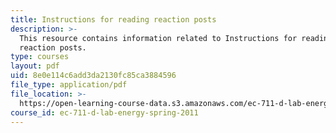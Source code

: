 ```yaml
---
title: Instructions for reading reaction posts
description: >-
  This resource contains information related to Instructions for reading
  reaction posts.
type: courses
layout: pdf
uid: 8e0e114c6add3da2130fc85ca3884596
file_type: application/pdf
file_location: >-
  https://open-learning-course-data.s3.amazonaws.com/ec-711-d-lab-energy-spring-2011/8e0e114c6add3da2130fc85ca3884596_MITEC_711S11_read_react.pdf
course_id: ec-711-d-lab-energy-spring-2011
---
```

